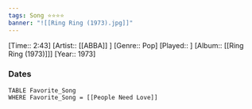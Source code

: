```yaml
---
tags: Song ⭐⭐⭐⭐ 
banner: "![[Ring Ring (1973).jpg]]"
---
```

[Time:: 2:43]
[Artist:: [[ABBA]] ]
[Genre:: Pop]
[Played:: ]
[Album:: [[Ring Ring (1973)]]]
[Year:: 1973]
### Dates
````dataview
TABLE Favorite_Song
WHERE Favorite_Song = [[People Need Love]]
````